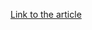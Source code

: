 [Link to the article](https://securityaffairs.com/173902/apt/lazarus-cross-platform-javascript-stealer-crypto-wallets.html)
